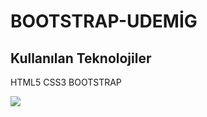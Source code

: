 # BOOTSTRAP-UDEMİG

<h2>Kullanılan Teknolojiler</h2>

<p>HTML5 CSS3 BOOTSTRAP</p>

<img src="/ekrankaydı.gif"></img>